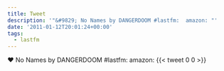 ```yaml
---
title: Tweet
description: '"&#9829; No Names by DANGERDOOM #lastfm:  amazon: "'
date: '2011-01-12T20:01:24+00:00'
tags:
  - lastfm
---
```

&#9829; No Names by DANGERDOOM #lastfm:  amazon: 
      {{< tweet 0 0 >}}
    
